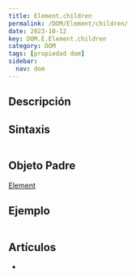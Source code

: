 ```yaml
---
title: Element.children
permalink: /DOM/Element/children/
date: 2023-10-12
key: DOM.E.Element.children
category: DOM
tags: [propiedad dom]
sidebar:
  nav: dom
---
```


## Descripción


## Sintaxis


```javascript

```


## Objeto Padre


[Element](https://www.w3api.com/DOM/Element/)


## Ejemplo


```javascript

```


## Artículos

- 
